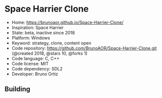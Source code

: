 # Space Harrier Clone

- Home: https://brunoaor.github.io/Space-Harrier-Clone/
- Inspiration: Space Harrier
- State: beta, inactive since 2018
- Platform: Windows
- Keyword: strategy, clone, content open
- Code repository: https://github.com/BrunoAOR/Space-Harrier-Clone.git (@created 2018, @stars 10, @forks 1)
- Code language: C, C++
- Code license: MIT
- Code dependency: SDL2
- Developer: Bruno Ortiz

## Building
